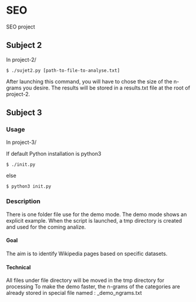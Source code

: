 # SEO
SEO project

## Subject 2

In project-2/
```
$ ./sujet2.py [path-to-file-to-analyse.txt]
```
After launching this command, you will have to chose the size of the n-grams you desire.
The results will be stored in a results.txt file at the root of project-2.

## Subject 3

### Usage

In project-3/

If default Python installation is python3
```
$ ./init.py
```
else
```
$ python3 init.py
```
### Description
There is one folder file use for the demo mode.
The demo mode shows an explicit example.
When the script is launched, a tmp directory is created and used for the coming analize.

#### Goal
The aim is to identify Wikipedia pages based on specific datasets.

#### Technical
All files under file directory will be moved in the tmp directory for processing
To make the demo faster, the n-grams of the categories are already stored in special file named : _demo_ngrams.txt
